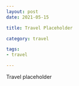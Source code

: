 ```yaml
---
layout: post
date: 2021-05-15

title: Travel Placeholder

category: travel

tags:
- travel

---
```


Travel placeholder
